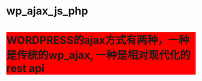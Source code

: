 # wp_ajax_js_php
<h1 style="background:red">WORDPRESS的ajax方式有两种，一种是传统的wp_ajax, 一种是相对现代化的rest api</h1>
